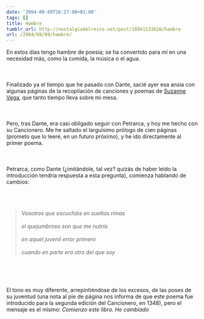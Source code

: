 ```yaml
---
date: '2004-08-09T16:27:00+01:00'
tags: []
title: Hambre
tumblr_url: http://nostalgiadelreino.net/post/18941133626/hambre
url: /2004/08/09/hambre/
---
```


<p>En estos días tengo hambre de poesía; se ha convertido para mí en una necesidad más, como la comida, la música o el agua.<br/><br/><br/><br/>Finalizado ya el tiempo que he pasado con Dante, sacié ayer esa ansia con algunas páginas de la recopilación de canciones y poemas de <a href="http://www.suzannevega.com/">Suzanne Vega</a>, que tanto tiempo lleva sobre mi mesa.<br/><br/><br/><br/>Pero, tras Dante, era casi obligado seguir con Petrarca, y hoy me hecho con su Cancionero. Me he saltado el larguísimo prólogo de cien páginas (prometo que lo leeré, en un futuro próximo), y he ido directamente al primer poema.<br/><br/><br/><br/>Petrarca, como Dante (¿imitándole, tal vez? quizás de haber leído la introducción tendría respuesta a esta pregunta), comienza hablando de cambios:<br/><br/><br/><br/><em><blockquote> Vosotros que escucháis en sueltas rimas<br/><br/>el quejumbroso son que me nutría<br/><br/>en aquel juvenil error primero<br/><br/>cuando en parte era otro del que soy</blockquote></em><br/><br/><br/><br/>El tono es muy diferente, arrepintiéndose de los excesos, de las poses de su juventud (una nota al pie de página nos informa de que este poema fue introducido para la segunda edición del Cancionero, en 1348), pero el mensaje es el mismo: <em>Comienzo este libro. He cambiado</em></p><div class="blogger-post-footer"><img width="1" height="1" src="https://blogger.googleusercontent.com/tracker/1180118427259117074-2750278534804156014?l=nostalgiadelreino.blogspot.com" alt=""/></div>